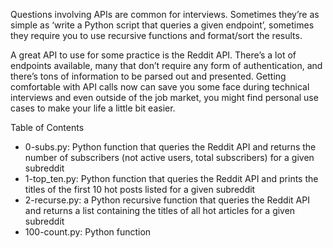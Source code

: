 Questions involving APIs are common for interviews. Sometimes they’re as simple as ‘write a Python script that queries a given endpoint’, sometimes they require you to use recursive functions and format/sort the results.

A great API to use for some practice is the Reddit API. There’s a lot of endpoints available, many that don’t require any form of authentication, and there’s tons of information to be parsed out and presented. Getting comfortable with API calls now can save you some face during technical interviews and even outside of the job market, you might find personal use cases to make your life a little bit easier.

Table of Contents
- 0-subs.py: Python function that queries the Reddit API and returns the number of subscribers (not active users, total subscribers) for a given subreddit
- 1-top_ten.py: Python function that queries the Reddit API and prints the titles of the first 10 hot posts listed for a given subreddit
- 2-recurse.py: a Python recursive function that queries the Reddit API and returns a list containing the titles of all hot articles for a given subreddit
- 100-count.py: Python function 
